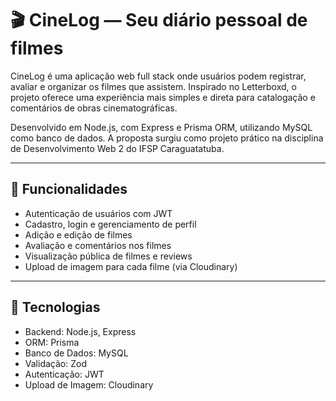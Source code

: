 # 🎬 CineLog — Seu diário pessoal de filmes

CineLog é uma aplicação web full stack onde usuários podem registrar, avaliar e organizar os filmes que assistem. Inspirado no Letterboxd, o projeto oferece uma experiência mais simples e direta para catalogação e comentários de obras cinematográficas.

Desenvolvido em Node.js, com Express e Prisma ORM, utilizando MySQL como banco de dados. A proposta surgiu como projeto prático na disciplina de Desenvolvimento Web 2 do IFSP Caraguatatuba.

---

## 🚀 Funcionalidades

- Autenticação de usuários com JWT
- Cadastro, login e gerenciamento de perfil
- Adição e edição de filmes
- Avaliação e comentários nos filmes
- Visualização pública de filmes e reviews
- Upload de imagem para cada filme (via Cloudinary)

---

## 🧱 Tecnologias

- Backend: Node.js, Express
- ORM: Prisma
- Banco de Dados: MySQL
- Validação: Zod
- Autenticação: JWT
- Upload de Imagem: Cloudinary

